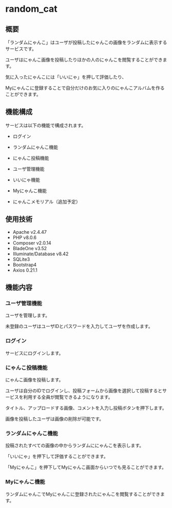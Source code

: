 # random_cat

## 概要

「ランダムにゃんこ」はユーザが投稿したにゃんこの画像をランダムに表示するサービスです。

ユーザはにゃんこ画像を投稿したりほかの人のにゃんこを閲覧することができます。

気に入ったにゃんこには「いいにゃ」を押して評価したり、

Myにゃんこに登録することで自分だけのお気に入りのにゃんこアルバムを作ることができます。



## 機能構成

サービスは以下の機能で構成されます。

- ログイン

- ランダムにゃんこ機能

- にゃんこ投稿機能
- ユーザ管理機能
- いいにゃ機能
- Myにゃんこ機能
- にゃんこメモリアル（追加予定）



## 使用技術

- Apache v2.4.47
- PHP v8.0.6
- Composer v2.0.14
- BladeOne v3.52
- Illuminate/Database v8.42
- SQLite3
- Bootstrap4
- Axios 0.21.1



## 機能内容

### ユーザ管理機能

ユーザを管理します。

未登録のユーザはユーザIDとパスワードを入力してユーザを作成します。



### ログイン

サービスにログインします。



### にゃんこ投稿機能

にゃんこ画像を投稿します。

ユーザは自分のIDでログインし、投稿フォームから画像を選択して投稿するとサービスを利用する全員が閲覧できるようになります。

タイトル、アップロードする画像、コメントを入力し投稿ボタンを押下します。

画像を投稿したユーザは画像の削除が可能です。



### ランダムにゃんこ機能

投稿されたすべての画像の中からランダムににゃんこを表示します。

「いいにゃ」を押下して評価することができます。

「Myにゃんこ」を押下してMyにゃんこ画面からいつでも見ることができます。



### Myにゃんこ機能

ランダムにゃんこでMyにゃんこに登録されたにゃんこを閲覧することができます。







